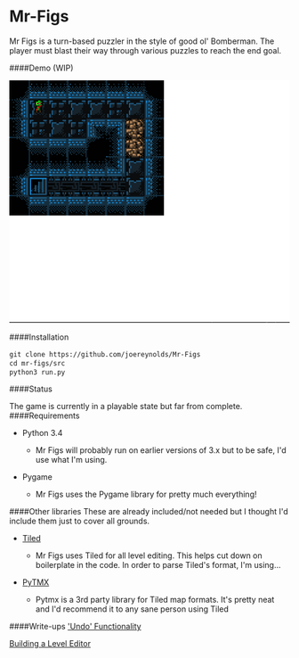 # Mr-Figs
Mr Figs is a turn-based puzzler in the style of good ol' Bomberman.
The player must blast their way through various puzzles to reach the end goal.

####Demo (WIP)

![alt text](figDemo.gif)

####Installation
```
git clone https://github.com/joereynolds/Mr-Figs
cd mr-figs/src
python3 run.py
```
####Status

The game is currently in a playable state but far from complete.
####Requirements

- Python 3.4 
    - Mr Figs will probably run on earlier versions of 3.x but to be safe, I'd use what I'm using.

- Pygame
    - Mr Figs uses the Pygame library for pretty much everything!

####Other libraries
These are already included/not needed but I thought I'd include them just to cover all grounds.

- [Tiled](https://github.com/bjorn/tiled)
    - Mr Figs uses Tiled for all level editing. This helps cut down on boilerplate in the code. In order to parse Tiled's format, I'm using... 

- [PyTMX](https://github.com/bitcraft/PyTMX)
    - Pytmx is a 3rd party library for Tiled map formats. It's pretty neat and I'd recommend it to any sane person using Tiled

####Write-ups
['Undo' Functionality](http://joereynoldsaudio.com/programming/Articles/undo-in-pygame)

[Building a Level Editor](http://joereynoldsaudio.com/programming/Articles/building-a-level-editor)
